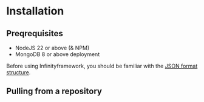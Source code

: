 <h1>Installation</h1>

## Preqrequisites

- NodeJS 22 or above (& NPM)
- MongoDB 8 or above deployment

Before using Infinityframework, you should be familiar with the [JSON format structure](https://developer.mozilla.org/en-US/docs/Learn_web_development/Core/Scripting/JSON).

## Pulling from a repository
